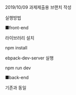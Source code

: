 2019/10/09  과제제출용 브랜치 작성

실행방법

■front-end

라이브러리 설치

npm install

ebpack-dev-server 실행

npm run dev

■back-end

기존과 동일
